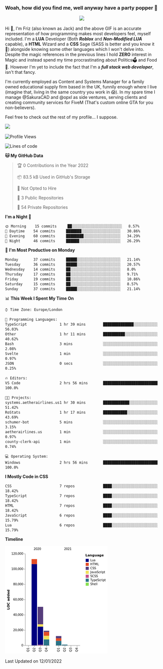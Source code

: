 ### Woah, how did you find me, well anyway have a party popper 🎉

<p align="center">
  <img  src="https://66.media.tumblr.com/d2766024a15e8c140bf20f314664eed2/d1615166bf58615c-d8/s400x600/aabc473a64edc43599d5345fd1e9e792d66ecc48.gifv">
</p>

Hi :wave:, I'm Friz (also known as Jack) and the above GIF is an accurate representation of how programming makes most developers feel, myself included. I'm a **LUA** Developer (Both ***Roblox*** and ***Non-Modified LUA*** capable), a **HTML** Wizard and a **CSS** Sage (SASS is better and you know it :pray:) alongside knowing some other languages which I won't delve into. Despite the magic references in the previous lines I hold **ZERO** interest in Magic and instead spend my time procrastinating about Politics🗳️ and Food🍔. However I'm yet to include the fact that I'm a ***full stack web developer***, isn't that fancy.

I'm currently employed as Content and Systems Manager for a family owned educational supply firm based in the UK, funnily enough where I live (imagine that, living in the same country you work in 😱). In my spare time I manage @SakuraCAD and @opxl as side ventures, serving clients and creating community services for FiveM (That's custom online GTA for you non-believers).

Feel free to check out the rest of my profile... I suppose.

<a href="https://github.com/anuraghazra/github-readme-stats">
  <img  src="https://github-readme-stats.vercel.app/api?username=JackOPXL&count_private=true&show_icons=true&theme=tokyonight" />
</a>



<!--START_SECTION:waka-->
![Profile Views](http://img.shields.io/badge/Profile%20Views-0-blue)

![Lines of code](https://img.shields.io/badge/From%20Hello%20World%20I%27ve%20Written-197%20Thousand%20lines%20of%20code-blue)

**🐱 My GitHub Data** 

> 🏆 0 Contributions in the Year 2022
 > 
> 📦 83.5 kB Used in GitHub's Storage 
 > 
> 🚫 Not Opted to Hire
 > 
> 📜 3 Public Repositories 
 > 
> 🔑 54 Private Repositories  
 > 
**I'm a Night 🦉** 

```text
🌞 Morning    15 commits     ██░░░░░░░░░░░░░░░░░░░░░░░   8.57% 
🌆 Daytime    54 commits     ███████░░░░░░░░░░░░░░░░░░   30.86% 
🌃 Evening    60 commits     ████████░░░░░░░░░░░░░░░░░   34.29% 
🌙 Night      46 commits     ██████░░░░░░░░░░░░░░░░░░░   26.29%

```
📅 **I'm Most Productive on Monday** 

```text
Monday       37 commits     █████░░░░░░░░░░░░░░░░░░░░   21.14% 
Tuesday      36 commits     █████░░░░░░░░░░░░░░░░░░░░   20.57% 
Wednesday    14 commits     ██░░░░░░░░░░░░░░░░░░░░░░░   8.0% 
Thursday     17 commits     ██░░░░░░░░░░░░░░░░░░░░░░░   9.71% 
Friday       19 commits     ██░░░░░░░░░░░░░░░░░░░░░░░   10.86% 
Saturday     15 commits     ██░░░░░░░░░░░░░░░░░░░░░░░   8.57% 
Sunday       37 commits     █████░░░░░░░░░░░░░░░░░░░░   21.14%

```


📊 **This Week I Spent My Time On** 

```text
⌚︎ Time Zone: Europe/London

💬 Programming Languages: 
TypeScript               1 hr 39 mins        ██████████████░░░░░░░░░░░   56.03% 
Other                    1 hr 11 mins        ██████████░░░░░░░░░░░░░░░   40.62% 
Bash                     3 mins              ░░░░░░░░░░░░░░░░░░░░░░░░░   2.08% 
Svelte                   1 min               ░░░░░░░░░░░░░░░░░░░░░░░░░   0.97% 
JSON                     0 secs              ░░░░░░░░░░░░░░░░░░░░░░░░░   0.25%

🔥 Editors: 
VS Code                  2 hrs 56 mins       █████████████████████████   100.0%

🐱‍💻 Projects: 
systems.aetherairlines.us1 hr 30 mins        ████████████░░░░░░░░░░░░░   51.42% 
RoStats                  1 hr 17 mins        ███████████░░░░░░░░░░░░░░   43.69% 
schumer-bot              5 mins              ░░░░░░░░░░░░░░░░░░░░░░░░░   3.15% 
aetherairlines.us        1 min               ░░░░░░░░░░░░░░░░░░░░░░░░░   0.97% 
county-clerk-api         1 min               ░░░░░░░░░░░░░░░░░░░░░░░░░   0.74%

💻 Operating System: 
Windows                  2 hrs 56 mins       █████████████████████████   100.0%

```

**I Mostly Code in CSS** 

```text
CSS                      7 repos             ████░░░░░░░░░░░░░░░░░░░░░   18.42% 
TypeScript               7 repos             ████░░░░░░░░░░░░░░░░░░░░░   18.42% 
HTML                     7 repos             ████░░░░░░░░░░░░░░░░░░░░░   18.42% 
JavaScript               6 repos             ████░░░░░░░░░░░░░░░░░░░░░   15.79% 
Lua                      6 repos             ████░░░░░░░░░░░░░░░░░░░░░   15.79%

```


**Timeline**

![Chart not found](https://raw.githubusercontent.com/JackOPXL/JackOPXL/master/charts/bar_graph.png) 


 Last Updated on 12/01/2022
<!--END_SECTION:waka-->

